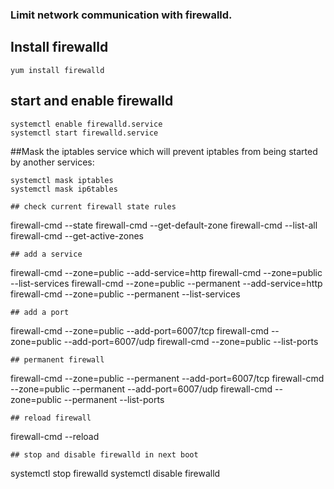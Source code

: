 ### Limit network communication with firewalld.

## Install firewalld
```
yum install firewalld
```
## start and enable firewalld
```
systemctl enable firewalld.service
systemctl start firewalld.service
```
##Mask the iptables service which will prevent iptables from being started by another services:
```
systemctl mask iptables
systemctl mask ip6tables

## check current firewall state rules
```
firewall-cmd --state
firewall-cmd --get-default-zone
firewall-cmd --list-all
firewall-cmd --get-active-zones
```
## add a service
```
firewall-cmd --zone=public --add-service=http
firewall-cmd --zone=public --list-services
firewall-cmd --zone=public --permanent --add-service=http
firewall-cmd --zone=public --permanent --list-services
```
## add a port
```
firewall-cmd --zone=public --add-port=6007/tcp
firewall-cmd --zone=public --add-port=6007/udp
firewall-cmd --zone=public --list-ports
```
## permanent firewall
```
firewall-cmd --zone=public --permanent --add-port=6007/tcp
firewall-cmd --zone=public --permanent --add-port=6007/udp
firewall-cmd --zone=public --permanent --list-ports
```
## reload firewall
```
firewall-cmd --reload
```
## stop and disable firewalld in next boot
```
systemctl stop firewalld
systemctl disable firewalld
```

